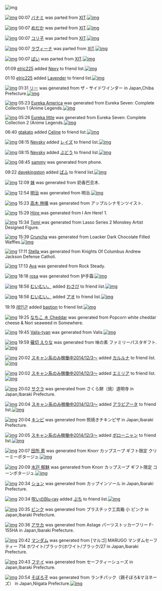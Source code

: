 ![img](http://gdrive-cdn.herokuapp.com/537b65a5bc09f0000721dda7/512px-barcode.png)

[![img](http://www.deviantsart.com/2kbk42q.png)](http://www.barcodekanojo.com/kanojo/2285745/%E3%83%90%E3%83%8A%E3%83%9F) 00:07 [バナミ](http://www.barcodekanojo.com/kanojo/2285745/%E3%83%90%E3%83%8A%E3%83%9F) was parted from [XIT](http://www.barcodekanojo.com/kanojo/2285745/%E3%83%90%E3%83%8A%E3%83%9F).[![img](http://www.deviantsart.com/815jg6.jpeg)](http://www.barcodekanojo.com/user/209348/XIT) 

[![img](http://www.deviantsart.com/3i3gu9e.png)](http://www.barcodekanojo.com/kanojo/1667833/%E3%82%81%E3%81%A0%E3%81%8B) 00:07 [めだか](http://www.barcodekanojo.com/kanojo/1667833/%E3%82%81%E3%81%A0%E3%81%8B) was parted from [XIT](http://www.barcodekanojo.com/kanojo/1667833/%E3%82%81%E3%81%A0%E3%81%8B).[![img](http://www.deviantsart.com/815jg6.jpeg)](http://www.barcodekanojo.com/user/209348/XIT) 

[![img](http://www.deviantsart.com/2f5qjfu.png)](http://www.barcodekanojo.com/kanojo/1856808/%E3%82%B3%E3%83%AA%E5%AD%90) 00:07 [コリ子](http://www.barcodekanojo.com/kanojo/1856808/%E3%82%B3%E3%83%AA%E5%AD%90) was parted from [XIT](http://www.barcodekanojo.com/kanojo/1856808/%E3%82%B3%E3%83%AA%E5%AD%90).[![img](http://www.deviantsart.com/815jg6.jpeg)](http://www.barcodekanojo.com/user/209348/XIT) 

[![img](http://www.deviantsart.com/55hi4l.png)](http://www.barcodekanojo.com/kanojo/518181/%E3%83%A9%E3%83%B4%E3%82%A3%E3%83%BC%E3%83%8A) 00:07 [ラヴィーナ](http://www.barcodekanojo.com/kanojo/518181/%E3%83%A9%E3%83%B4%E3%82%A3%E3%83%BC%E3%83%8A) was parted from [XIT](http://www.barcodekanojo.com/kanojo/518181/%E3%83%A9%E3%83%B4%E3%82%A3%E3%83%BC%E3%83%8A).[![img](http://www.deviantsart.com/815jg6.jpeg)](http://www.barcodekanojo.com/user/209348/XIT) 

[![img](http://www.deviantsart.com/2imhgvl.png)](http://www.barcodekanojo.com/kanojo/414455/%E3%81%B1%E3%81%84) 00:07 [ぱい](http://www.barcodekanojo.com/kanojo/414455/%E3%81%B1%E3%81%84) was parted from [XIT](http://www.barcodekanojo.com/kanojo/414455/%E3%81%B1%E3%81%84).[![img](http://www.deviantsart.com/815jg6.jpeg)](http://www.barcodekanojo.com/user/209348/XIT) 

01:09 [elric225](http://www.barcodekanojo.com/user/500381/elric225) added [Nexy](http://www.barcodekanojo.com/kanojo/2642600/Nexy) to friend list.[![img](http://www.deviantsart.com/2ecboa0.png)](http://www.barcodekanojo.com/kanojo/2642600/Nexy) 

01:10 [elric225](http://www.barcodekanojo.com/user/500381/elric225) added [Lavender](http://www.barcodekanojo.com/kanojo/2784663/Lavender) to friend list.[![img](http://www.deviantsart.com/qq6fum.png)](http://www.barcodekanojo.com/kanojo/2784663/Lavender) 

[![img](http://www.deviantsart.com/315720h.png)](http://www.barcodekanojo.com/kanojo/3193104/%E3%83%AA%E3%83%BC) 01:31 [リー](http://www.barcodekanojo.com/kanojo/3193104/%E3%83%AA%E3%83%BC) was generated from ザ・サイドワインダー in Japan,Chiba Prefecture.[![img](http://www.deviantsart.com/28a71up.jpeg)](http://www.barcodekanojo.com/product_images/barcode/3637449/1329150325/50x50xThe,P20Sidewinder.jpg,qw=88,ah=88.pagespeed.ic.qpdlQ_c9uf.jpg) 

[![img](http://www.deviantsart.com/tfb76b.png)](http://www.barcodekanojo.com/kanojo/3193105/Eureka%20America) 05:23 [Eureka America](http://www.barcodekanojo.com/kanojo/3193105/Eureka%20America) was generated from Eureka Seven: Complete Collection 1 (Anime Legends.[![img](http://www.deviantsart.com/111fm35.jpeg)](http://www.barcodekanojo.com/product_images/barcode/1625258/1425154948/Eureka%20Seven%3A%20Complete%20Collection%201%20%28Anime%20Legends.jpg) 

[![img](http://www.deviantsart.com/7dcfhb.png)](http://www.barcodekanojo.com/kanojo/3193106/Eureka%20little) 05:26 [Eureka little](http://www.barcodekanojo.com/kanojo/3193106/Eureka%20little) was generated from Eureka Seven: Complete Collection 2 (Anime Legends.[![img](http://www.deviantsart.com/30o5eh8.jpeg)](http://www.barcodekanojo.com/product_images/barcode/1634995/1295028979/%E5%8C%97%E7%B1%B3%E7%89%88Eureka+Seven+complete+collection+2.jpg) 

06:40 [gtakato](http://www.barcodekanojo.com/user/499121/gtakato) added [Celine](http://www.barcodekanojo.com/kanojo/1296973/Celine) to friend list.[![img](http://www.deviantsart.com/197j55n.png)](http://www.barcodekanojo.com/kanojo/1296973/Celine) 

[![img](http://www.deviantsart.com/3g20qeh.jpeg)](http://www.barcodekanojo.com/user/400297/Nevsky) 08:15 [Nevsky](http://www.barcodekanojo.com/user/400297/Nevsky) added [レイズ](http://www.barcodekanojo.com/kanojo/1803434/%E3%83%AC%E3%82%A4%E3%82%BA) to friend list.[![img](http://www.deviantsart.com/39vpa8s.png)](http://www.barcodekanojo.com/kanojo/1803434/%E3%83%AC%E3%82%A4%E3%82%BA) 

[![img](http://www.deviantsart.com/3g20qeh.jpeg)](http://www.barcodekanojo.com/user/400297/Nevsky) 08:15 [Nevsky](http://www.barcodekanojo.com/user/400297/Nevsky) added [ぶどう](http://www.barcodekanojo.com/kanojo/325570/%E3%81%B6%E3%81%A9%E3%81%86) to friend list.[![img](http://www.deviantsart.com/fo6b6e.png)](http://www.barcodekanojo.com/kanojo/325570/%E3%81%B6%E3%81%A9%E3%81%86) 

[![img](http://www.deviantsart.com/20n5aog.png)](http://www.barcodekanojo.com/kanojo/3193107/sammy) 08:45 [sammy](http://www.barcodekanojo.com/kanojo/3193107/sammy) was generated from phone.

09:22 [davekingston](http://www.barcodekanojo.com/user/485447/davekingston) added [ぱふ](http://www.barcodekanojo.com/kanojo/231384/%E3%81%B1%E3%81%B5) to friend list.[![img](http://www.deviantsart.com/amqmh4.png)](http://www.barcodekanojo.com/kanojo/231384/%E3%81%B1%E3%81%B5) 

[![img](http://www.deviantsart.com/1bc8eab.png)](http://www.barcodekanojo.com/kanojo/3193108/%E5%A6%B9) 12:09 [妹](http://www.barcodekanojo.com/kanojo/3193108/%E5%A6%B9) was generated from 奶香巴旦木.

[![img](http://www.deviantsart.com/1q0ijlg.png)](http://www.barcodekanojo.com/kanojo/3193109/%E6%98%8E%E6%B2%BB) 12:54 [明治](http://www.barcodekanojo.com/kanojo/3193109/%E6%98%8E%E6%B2%BB) was generated from 明治.[![img](http://www.deviantsart.com/g0k0g1.jpeg)](http://www.barcodekanojo.com/product_images/barcode/6018757/1425181996/%E6%98%8E%E6%B2%BB.jpg) 

[![img](http://www.deviantsart.com/1ohjmp3.png)](http://www.barcodekanojo.com/kanojo/3193110/%E9%AB%98%E6%9C%A8%20%E6%9E%97%E6%AA%8E) 15:23 [高木 林檎](http://www.barcodekanojo.com/kanojo/3193110/%E9%AB%98%E6%9C%A8%20%E6%9E%97%E6%AA%8E) was generated from アップルシナモンツイスト.

[![img](http://www.deviantsart.com/2dcsddi.png)](http://www.barcodekanojo.com/kanojo/3193111/Hiire%20) 15:29 [Hiire ](http://www.barcodekanojo.com/kanojo/3193111/Hiire%20) was generated from I Am Here! 1.

[![img](http://www.deviantsart.com/34ka3e3.png)](http://www.barcodekanojo.com/kanojo/3193112/Tomi%20) 15:34 [Tomi ](http://www.barcodekanojo.com/kanojo/3193112/Tomi%20) was generated from Lasso Series 2 Monskey Artist Designed Figure.

[![img](http://www.deviantsart.com/asbiil.png)](http://www.barcodekanojo.com/kanojo/3193113/Cruncha) 15:39 [Cruncha](http://www.barcodekanojo.com/kanojo/3193113/Cruncha) was generated from Loacker Dark Chocolate Filled Waffles.[![img](http://www.deviantsart.com/1bf606n.jpeg)](http://www.barcodekanojo.com/product_images/barcode/6018761/1425191896/50x50xLoacker,P20Dark,P20Chocolate,P20Filled,P20Waffles.jpg,qw=88,ah=88.pagespeed.ic.fE0GRpy_H0.jpg) 

[![img](http://www.deviantsart.com/1221rm3.png)](http://www.barcodekanojo.com/kanojo/3193114/Stella%20) 17:11 [Stella ](http://www.barcodekanojo.com/kanojo/3193114/Stella%20) was generated from Knights Of Columbus Andrew Jackson Defense Catholi.

[![img](http://www.deviantsart.com/108khed.png)](http://www.barcodekanojo.com/kanojo/3193115/Ava) 17:13 [Ava](http://www.barcodekanojo.com/kanojo/3193115/Ava) was generated from Rock Steady.

[![img](http://www.deviantsart.com/3njcg8.png)](http://www.barcodekanojo.com/kanojo/3193116/rosa) 18:18 [rosa](http://www.barcodekanojo.com/kanojo/3193116/rosa) was generated from 护手霜.[![img](http://www.deviantsart.com/2i9s6fd.jpeg)](http://www.barcodekanojo.com/product_images/barcode/6018764/1425201447/%E6%8A%A4%E6%89%8B%E9%9C%9C.jpg) 

[![img](http://www.deviantsart.com/1cgmioj.jpeg)](http://www.barcodekanojo.com/user/2676/%E3%82%80%E3%81%84%E3%82%80%E3%81%84%E3%80%82) 18:56 [むいむい。](http://www.barcodekanojo.com/user/2676/%E3%82%80%E3%81%84%E3%82%80%E3%81%84%E3%80%82) added [わさび](http://www.barcodekanojo.com/kanojo/2798947/%E3%82%8F%E3%81%95%E3%81%B3) to friend list.[![img](http://www.deviantsart.com/3r5uh7i.png)](http://www.barcodekanojo.com/kanojo/2798947/%E3%82%8F%E3%81%95%E3%81%B3) 

[![img](http://www.deviantsart.com/1cgmioj.jpeg)](http://www.barcodekanojo.com/user/2676/%E3%82%80%E3%81%84%E3%82%80%E3%81%84%E3%80%82) 18:56 [むいむい。](http://www.barcodekanojo.com/user/2676/%E3%82%80%E3%81%84%E3%82%80%E3%81%84%E3%80%82) added [アオ](http://www.barcodekanojo.com/kanojo/2951262/%E3%82%A2%E3%82%AA) to friend list.[![img](http://www.deviantsart.com/2ma9fqc.png)](http://www.barcodekanojo.com/kanojo/2951262/%E3%82%A2%E3%82%AA) 

19:19 [레인군](http://www.barcodekanojo.com/user/463161/%EB%A0%88%EC%9D%B8%EA%B5%B0) added [bastion](http://www.barcodekanojo.com/kanojo/3008399/bastion) to friend list.[![img](http://www.deviantsart.com/3c8b8ff.png)](http://www.barcodekanojo.com/kanojo/3008399/bastion) 

[![img](http://www.deviantsart.com/3mfrdse.png)](http://www.barcodekanojo.com/kanojo/3193117/%E3%81%AA%E3%81%A1%E3%81%93%20%E2%98%86%20Cheddar) 19:25 [なちこ ☆ Cheddar](http://www.barcodekanojo.com/kanojo/3193117/%E3%81%AA%E3%81%A1%E3%81%93%20%E2%98%86%20Cheddar) was generated from Popcorn white cheddar cheese &amp; Nori seaweed in Somewhere.

[![img](http://www.deviantsart.com/t0ijkt.png)](http://www.barcodekanojo.com/kanojo/3193118/Valis-tyan) 19:45 [Valis-tyan](http://www.barcodekanojo.com/kanojo/3193118/Valis-tyan) was generated from Valis.[![img](http://www.deviantsart.com/1ntm529.jpeg)](http://www.barcodekanojo.com/product_images/barcode/6018769/1425206656/Valis.jpg) 

[![img](http://www.deviantsart.com/33i1ff9.png)](http://www.barcodekanojo.com/kanojo/3193119/%E8%96%99%E5%88%87%20%E3%81%88%E3%82%8A%E3%81%AA) 19:59 [薙切 えりな](http://www.barcodekanojo.com/kanojo/3193119/%E8%96%99%E5%88%87%20%E3%81%88%E3%82%8A%E3%81%AA) was generated from 味の素 ファミリーパスタギフト.[![img](http://www.deviantsart.com/2c628bh.jpeg)](http://www.barcodekanojo.com/product_images/barcode/6018770/1425207518/%E5%91%B3%E3%81%AE%E7%B4%A0%20%E3%83%95%E3%82%A1%E3%83%9F%E3%83%AA%E3%83%BC%E3%83%91%E3%82%B9%E3%82%BF%E3%82%AE%E3%83%95%E3%83%88.jpg) 

[![img](http://www.deviantsart.com/99ugn1.jpeg)](http://www.barcodekanojo.com/user/6029/%E3%82%B9%E3%82%AD%E3%83%A3%E3%83%B3%E7%B3%BB%E3%81%AE%E3%81%BF%E7%A8%BC%E5%83%8D%E4%B8%AD2014%2F12%2F3%EF%BD%9E) 20:02 [スキャン系のみ稼働中2014/12/3～](http://www.barcodekanojo.com/user/6029/%E3%82%B9%E3%82%AD%E3%83%A3%E3%83%B3%E7%B3%BB%E3%81%AE%E3%81%BF%E7%A8%BC%E5%83%8D%E4%B8%AD2014%2F12%2F3%EF%BD%9E) added [カルルナ](http://www.barcodekanojo.com/kanojo/3075958/%E3%82%AB%E3%83%AB%E3%83%AB%E3%83%8A) to friend list.[![img](http://www.deviantsart.com/40b9k0.png)](http://www.barcodekanojo.com/kanojo/3075958/%E3%82%AB%E3%83%AB%E3%83%AB%E3%83%8A) 

[![img](http://www.deviantsart.com/99ugn1.jpeg)](http://www.barcodekanojo.com/user/6029/%E3%82%B9%E3%82%AD%E3%83%A3%E3%83%B3%E7%B3%BB%E3%81%AE%E3%81%BF%E7%A8%BC%E5%83%8D%E4%B8%AD2014%2F12%2F3%EF%BD%9E) 20:02 [スキャン系のみ稼働中2014/12/3～](http://www.barcodekanojo.com/user/6029/%E3%82%B9%E3%82%AD%E3%83%A3%E3%83%B3%E7%B3%BB%E3%81%AE%E3%81%BF%E7%A8%BC%E5%83%8D%E4%B8%AD2014%2F12%2F3%EF%BD%9E) added [エミリア](http://www.barcodekanojo.com/kanojo/316822/%E3%82%A8%E3%83%9F%E3%83%AA%E3%82%A2) to friend list.[![img](http://www.deviantsart.com/35rjgmm.png)](http://www.barcodekanojo.com/kanojo/316822/%E3%82%A8%E3%83%9F%E3%83%AA%E3%82%A2) 

[![img](http://www.deviantsart.com/1gslr6c.png)](http://www.barcodekanojo.com/kanojo/3193120/%E3%82%B5%E3%82%AF%E3%83%A9) 20:02 [サクラ](http://www.barcodekanojo.com/kanojo/3193120/%E3%82%B5%E3%82%AF%E3%83%A9) was generated from さくら餅（焼）道明寺 in Japan,Ibaraki Prefecture.

[![img](http://www.deviantsart.com/99ugn1.jpeg)](http://www.barcodekanojo.com/user/6029/%E3%82%B9%E3%82%AD%E3%83%A3%E3%83%B3%E7%B3%BB%E3%81%AE%E3%81%BF%E7%A8%BC%E5%83%8D%E4%B8%AD2014%2F12%2F3%EF%BD%9E) 20:04 [スキャン系のみ稼働中2014/12/3～](http://www.barcodekanojo.com/user/6029/%E3%82%B9%E3%82%AD%E3%83%A3%E3%83%B3%E7%B3%BB%E3%81%AE%E3%81%BF%E7%A8%BC%E5%83%8D%E4%B8%AD2014%2F12%2F3%EF%BD%9E) added [アラビアータ](http://www.barcodekanojo.com/kanojo/247662/%E3%82%A2%E3%83%A9%E3%83%93%E3%82%A2%E3%83%BC%E3%82%BF) to friend list.[![img](http://www.deviantsart.com/2447suf.png)](http://www.barcodekanojo.com/kanojo/247662/%E3%82%A2%E3%83%A9%E3%83%93%E3%82%A2%E3%83%BC%E3%82%BF) 

[![img](http://www.deviantsart.com/1h1o4rf.png)](http://www.barcodekanojo.com/kanojo/3193121/%E3%82%AD%E3%83%B3%E3%83%94) 20:04 [キンピ](http://www.barcodekanojo.com/kanojo/3193121/%E3%82%AD%E3%83%B3%E3%83%94) was generated from 照焼きチキンピザ in Japan,Ibaraki Prefecture.

[![img](http://www.deviantsart.com/99ugn1.jpeg)](http://www.barcodekanojo.com/user/6029/%E3%82%B9%E3%82%AD%E3%83%A3%E3%83%B3%E7%B3%BB%E3%81%AE%E3%81%BF%E7%A8%BC%E5%83%8D%E4%B8%AD2014%2F12%2F3%EF%BD%9E) 20:05 [スキャン系のみ稼働中2014/12/3～](http://www.barcodekanojo.com/user/6029/%E3%82%B9%E3%82%AD%E3%83%A3%E3%83%B3%E7%B3%BB%E3%81%AE%E3%81%BF%E7%A8%BC%E5%83%8D%E4%B8%AD2014%2F12%2F3%EF%BD%9E) added [ボローニャン](http://www.barcodekanojo.com/kanojo/1999242/%E3%83%9C%E3%83%AD%E3%83%BC%E3%83%8B%E3%83%A3%E3%83%B3) to friend list.[![img](http://www.deviantsart.com/31e3naa.png)](http://www.barcodekanojo.com/kanojo/1999242/%E3%83%9C%E3%83%AD%E3%83%BC%E3%83%8B%E3%83%A3%E3%83%B3) 

[![img](http://www.deviantsart.com/33n6v5r.png)](http://www.barcodekanojo.com/kanojo/3193122/%E7%94%B0%E6%89%80%20%E6%81%B5) 20:07 [田所 恵](http://www.barcodekanojo.com/kanojo/3193122/%E7%94%B0%E6%89%80%20%E6%81%B5) was generated from Knorr カップスープ ギフト限定 クリーミーポタージュ.[![img](http://www.deviantsart.com/11kq89h.jpeg)](http://www.barcodekanojo.com/product_images/barcode/6018776/1425208018/50x50xKnorr,P20,PE3,P82,PAB,PE3,P83,P83,PE3,P83,P97,PE3,P82,PB9,PE3,P83,PBC,PE3,P83,P97,P20,PE3,P82,PAE,PE3,P83,P95,PE3,P83,P88,PE9,P99,P90,PE5,PAE,P9A,P20,PE3,P82,PAF,PE3,P83,PAA,PE3,P83,PBC,PE3,P83,P9F,PE3,P83,PBC,PE3,P83,P9D,PE3,P82,PBF,PE3,P83,PBC,PE3,P82,PB8,PE3,P83,PA5.jpg,qw=88,ah=88.pagespeed.ic.4PH561bNbw.jpg) 

[![img](http://www.deviantsart.com/1d6hfab.png)](http://www.barcodekanojo.com/kanojo/3193123/%E6%B0%B4%E6%88%B8%20%E9%83%81%E9%AD%85) 20:09 [水戸 郁魅](http://www.barcodekanojo.com/kanojo/3193123/%E6%B0%B4%E6%88%B8%20%E9%83%81%E9%AD%85) was generated from Knorr カップスープ ギフト限定 コーンポタージュ.[![img](http://www.deviantsart.com/2g3fbca.jpeg)](http://www.barcodekanojo.com/product_images/barcode/6018777/1425208133/50x50xKnorr,P20,PE3,P82,PAB,PE3,P83,P83,PE3,P83,P97,PE3,P82,PB9,PE3,P83,PBC,PE3,P83,P97,P20,PE3,P82,PAE,PE3,P83,P95,PE3,P83,P88,PE9,P99,P90,PE5,PAE,P9A,P20,PE3,P82,PB3,PE3,P83,PBC,PE3,P83,PB3,PE3,P83,P9D,PE3,P82,PBF,PE3,P83,PBC,PE3,P82,PB8,PE3,P83,PA5.jpg,qw=88,ah=88.pagespeed.ic.yDAU479Eo8.jpg) 

[![img](http://www.deviantsart.com/qqttkg.png)](http://www.barcodekanojo.com/kanojo/3193124/%E3%82%B7%E3%83%A7%E3%83%B3) 20:34 [ション](http://www.barcodekanojo.com/kanojo/3193124/%E3%82%B7%E3%83%A7%E3%83%B3) was generated from カップインソール in Japan,Ibaraki Prefecture.

[![img](http://www.deviantsart.com/p8avmd.jpeg)](http://www.barcodekanojo.com/user/243256/%E5%91%AA%E3%81%84%E3%81%AEBlu-ray) 20:34 [呪いのBlu-ray](http://www.barcodekanojo.com/user/243256/%E5%91%AA%E3%81%84%E3%81%AEBlu-ray) added [ぷち](http://www.barcodekanojo.com/kanojo/1687708/%E3%81%B7%E3%81%A1) to friend list.[![img](http://www.deviantsart.com/2agmfqn.png)](http://www.barcodekanojo.com/kanojo/1687708/%E3%81%B7%E3%81%A1) 

[![img](http://www.deviantsart.com/2ot1ccq.png)](http://www.barcodekanojo.com/kanojo/3193125/%E3%83%94%E3%83%B3%E3%82%AF) 20:35 [ピンク](http://www.barcodekanojo.com/kanojo/3193125/%E3%83%94%E3%83%B3%E3%82%AF) was generated from プラスチック工具箱 小 ピンク in Japan,Ibaraki Prefecture.

[![img](http://www.deviantsart.com/17l6jag.png)](http://www.barcodekanojo.com/kanojo/3193126/%E3%82%A2%E3%82%B5%E3%82%AB) 20:36 [アサカ](http://www.barcodekanojo.com/kanojo/3193126/%E3%82%A2%E3%82%B5%E3%82%AB) was generated from Astage パーツストッカーフリー F-155HA in Japan,Ibaraki Prefecture.

[![img](http://www.deviantsart.com/3ev0rjv.png)](http://www.barcodekanojo.com/kanojo/3193127/%E3%83%9E%E3%83%B3%E3%83%80%E3%83%A0) 20:42 [マンダム](http://www.barcodekanojo.com/kanojo/3193127/%E3%83%9E%E3%83%B3%E3%83%80%E3%83%A0) was generated from [マルゴ] MARUGO マンダムセーフティー 714 ホワイト/ブラック(ホワイト/ブラック/27 in Japan,Ibaraki Prefecture.

[![img](http://www.deviantsart.com/13agli0.png)](http://www.barcodekanojo.com/kanojo/3193128/%E3%83%95%E3%83%86%E3%82%A4) 20:43 [フテイ](http://www.barcodekanojo.com/kanojo/3193128/%E3%83%95%E3%83%86%E3%82%A4) was generated from セーフティーシューズ in Japan,Ibaraki Prefecture.

[![img](http://www.deviantsart.com/luoor2.png)](http://www.barcodekanojo.com/kanojo/3193129/%E3%81%9D%E3%81%BC%E3%82%8D%E5%AD%90) 20:54 [そぼろ子](http://www.barcodekanojo.com/kanojo/3193129/%E3%81%9D%E3%81%BC%E3%82%8D%E5%AD%90) was generated from ランチパック（鶏そぼろ&amp;マヨネーズ） in Japan,Niigata Prefecture.[![img](http://www.deviantsart.com/3p7r1b8.jpeg)](http://www.barcodekanojo.com/product_images/barcode/6018784/1425210822/%E3%83%A9%E3%83%B3%E3%83%81%E3%83%91%E3%83%83%E3%82%AF%EF%BC%88%E9%B6%8F%E3%81%9D%E3%81%BC%E3%82%8D%26%E3%83%9E%E3%83%A8%E3%83%8D%E3%83%BC%E3%82%BA%EF%BC%89.jpg) 


